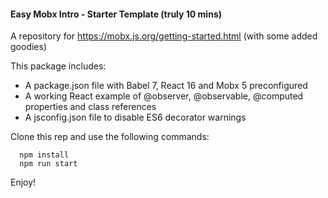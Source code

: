 #### Easy Mobx Intro - Starter Template (truly 10 mins)

A repository for https://mobx.js.org/getting-started.html (with some added goodies)

This package includes:

  - A package.json file with Babel 7, React 16 and Mobx 5 preconfigured
  - A working React example of @observer, @observable, @computed properties and class references
  - A jsconfig.json file to disable ES6 decorator warnings 

Clone this rep and use the following commands: 

```
  npm install
  npm run start 
```

Enjoy!